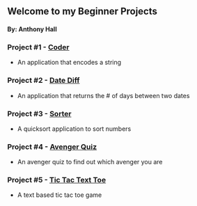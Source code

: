 ## Welcome to my Beginner Projects
#### By: Anthony Hall

### Project #1 - [Coder](https://github.com/theanthonylogan/beginner/tree/main/coder)
- An application that encodes a string

### Project #2 - [Date Diff](https://github.com/theanthonylogan/beginner/tree/main/datediff)
- An application that returns the # of days between two dates 

### Project #3 - [Sorter](https://github.com/theanthonylogan/beginner/tree/main/sorter)
- A quicksort application to sort numbers

### Project #4 - [Avenger Quiz](https://github.com/theanthonylogan/beginner/tree/main/avenger)
- An avenger quiz to find out which avenger you are 

### Project #5 - [Tic Tac Text Toe](https://github.com/theanthonylogan/beginner/tree/main/tictac)
- A text based tic tac toe game
